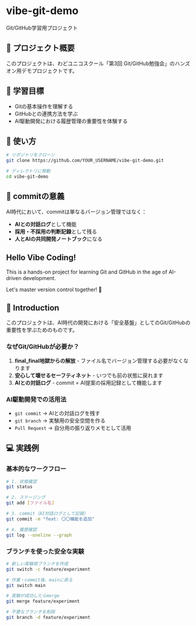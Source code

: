 # vibe-git-demo

Git/GitHub学習用プロジェクト

## 📖 プロジェクト概要

このプロジェクトは、わどユニコスクール「第3回 Git/GitHub勉強会」のハンズオン用デモプロジェクトです。

## 🎯 学習目標

- Gitの基本操作を理解する
- GitHubとの連携方法を学ぶ
- AI駆動開発における履歴管理の重要性を体験する

## 🚀 使い方

```bash
# リポジトリをクローン
git clone https://github.com/YOUR_USERNAME/vibe-git-demo.git

# ディレクトリに移動
cd vibe-git-demo
```

## 📝 commitの意義

AI時代において、commitは単なるバージョン管理ではなく：
- **AIとの対話ログ**として機能
- **採用・不採用の判断記録**として残る
- **人とAIの共同開発ノートブック**になる

## Hello Vibe Coding!

This is a hands-on project for learning Git and GitHub in the age of AI-driven development.

Let's master version control together! 🎉

## 🌟 Introduction

このプロジェクトは、AI時代の開発における「安全基盤」としてのGit/GitHubの重要性を学ぶためのものです。

### なぜGit/GitHubが必要か？

1. **final_final地獄からの解放** - ファイル名でバージョン管理する必要がなくなります
2. **安心して壊せるセーフティネット** - いつでも前の状態に戻れます
3. **AIとの対話ログ** - commit = AI提案の採用記録として機能します

### AI駆動開発での活用法

- `git commit` → AIとの対話ログを残す
- `git branch` → 実験用の安全空間を作る
- `Pull Request` → 自分用の振り返りメモとして活用

## 💻 実践例

### 基本的なワークフロー

```bash
# 1. 状態確認
git status

# 2. ステージング
git add [ファイル名]

# 3. commit（AI対話ログとして記録）
git commit -m "feat: 〇〇機能を追加"

# 4. 履歴確認
git log --oneline --graph
```

### ブランチを使った安全な実験

```bash
# 新しい実験用ブランチを作成
git switch -c feature/experiment

# 作業・commit後、mainに戻る
git switch main

# 実験が成功したらmerge
git merge feature/experiment

# 不要なブランチを削除
git branch -d feature/experiment
```



